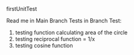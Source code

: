 firstUnitTest

Read me in Main Branch
Tests in Branch Test:
1. testing function calculating area of the circle
2. testing reciprocal function = 1/x
3. testing cosine function
